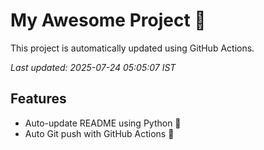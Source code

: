 # My Awesome Project 🚀

This project is automatically updated using GitHub Actions.

_Last updated: 2025-07-24 05:05:07 IST_

## Features
- Auto-update README using Python 🐍
- Auto Git push with GitHub Actions 🤖
